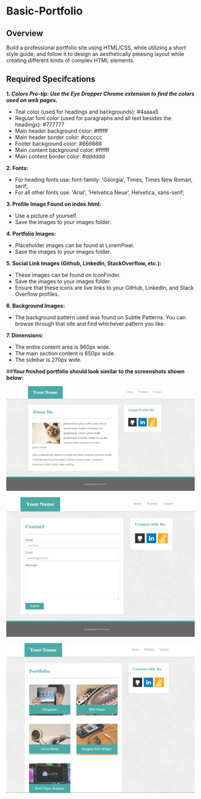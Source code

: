 # Basic-Portfolio

## Overview

Build a professional portfolio site using HTML/CSS, while utilizing a short style guide; and follow it to design an aesthetically pleasing layout while creating different kinds of complex HTML elements.

## Required Specifcations

**1. _Colors Pro-tip: Use the Eye Dropper Chrome extension to find the colors used on web pages._**

* Teal color (used for headings and backgrounds): #4aaaa5
* Regular font color (used for paragraphs and all text besides the headings): #777777
* Main header background color: #ffffff
* Main header border color: #cccccc
* Footer background color: #666666
* Main content background color: #ffffff
* Main content border color: #dddddd

**2. Fonts:**

* For heading fonts use: font-family: 'Georgia', Times, Times New Roman, serif;
* For all other fonts use: 'Arial', 'Helvetica Neue', Helvetica, sans-serif;

**3. Profile Image Found on index.html:**

* Use a picture of yourself. 
* Save the images to your images folder.

**4. Portfolio Images:**

* Placeholder images can be found at LoremPixel. 
* Save the images to your images folder.

**5. Social Link Images (Github, LinkedIn,  StackOverflow, etc.):**

* These images can be found on IconFinder.
* Save the images to your images folder.
* Ensure that these icons are live links to your GitHub, LinkedIn, and Stack Overflow profiles.

**6. Background Images:**

* The background pattern used was found on Subtle Patterns. You can browse through that site and find whichever pattern you like.

**7. Dimensions:**

* The entire content area is 960px wide.
* The main section content is 650px wide.
* The sidebar is 270px wide.

##**Your fnished portfolio should look similar to the screenshots shown below:**

![Image of `About Me` page](https://github.com/kyoukel/Basic-Portfolio/blob/master/Portfolio_About.png)

![Image of `Contact` page](https://github.com/kyoukel/Basic-Portfolio/blob/master/Portfolio_Contact.png)

![Image of `Portfolio` page](https://github.com/kyoukel/Basic-Portfolio/blob/master/Portfolio_Gallery.png)